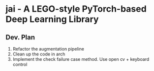 # jai - A LEGO-style PyTorch-based Deep Learning Library

## Dev. Plan
1. Refactor the augmentation pipeline
2. Clean up the code in arch
3. Implement the check failure case method. Use open cv + keyboard control
